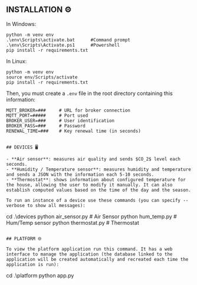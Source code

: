 ## INSTALLATION ⚙️

In Windows:
```
python -m venv env
.\env\Scripts\activate.bat      #Command prompt
.\env\Scripts\Activate.ps1      #Powershell
pip install -r requirements.txt
```

In Linux:
```
python -m venv env
source env/Scripts/activate
pip install -r requirements.txt
```

Then, you must create a `.env` file in the root directory containing this information:

```
MQTT_BROKER=###     # URL for broker connection
MQTT_PORT=#####     # Port used
BROKER_USER=###     # User identification
BROKER_PASS=###     # Password
RENEWAL_TIME=###    # Key renewal time (in seconds)
```
```

## DEVICES 🖥️

- **Air sensor**: measures air quality and sends $CO_2$ level each seconds.
- **Humidity / Temperature sensor**: measures humidity and temperature and sends a JSON with the information each 5-10 seconds.
- **Thermostat**: shows information about configured temperature for the house, allowing the user to modify it manually. It can also establish computed values based on the time of the day and the season.

To run an instance of a device use these commands (you can specify --verbose to show all messages):

```
cd .\devices
python air_sensor.py  # Air Sensor
python hum_temp.py    # Hum/Temp sensor
python thermostat.py  # Thermostat
```

## PLATFORM 🌐

To view the platform application run this command. It has a web interface to manage the application (the database linked to the application will be created automatically and recreated each time the application is run):

```
cd .\platform
python app.py
```
